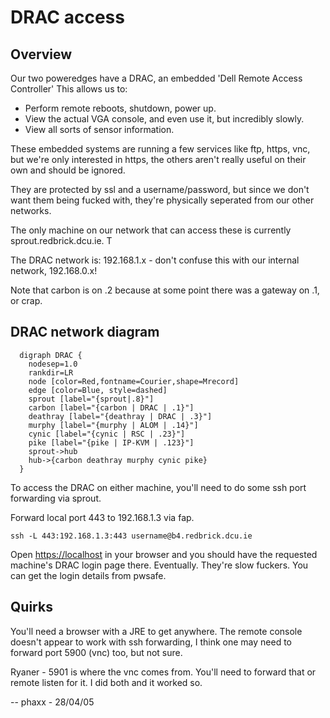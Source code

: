# DRAC access

## Overview

Our two poweredges have a DRAC, an embedded 'Dell Remote Access Controller' This
allows us to:

- Perform remote reboots, shutdown, power up.
- View the actual VGA console, and even use it, but incredibly slowly.
- View all sorts of sensor information.

These embedded systems are running a few services like ftp, https, vnc, but
we're only interested in https, the others aren't really useful on their own and
should be ignored.

They are protected by ssl and a username/password, but since we don't want them
being fucked with, they're physically seperated from our other networks.

The only machine on our network that can access these is currently
sprout.redbrick.dcu.ie. T

The DRAC network is: 192.168.1.x - don't confuse this with our internal network,
192.168.0.x!

Note that carbon is on .2 because at some point there was a gateway on .1, or
crap.

## DRAC network diagram

```graphviz
  digraph DRAC {
    nodesep=1.0
    rankdir=LR
    node [color=Red,fontname=Courier,shape=Mrecord]
    edge [color=Blue, style=dashed]
    sprout [label="{sprout|.8}"]
    carbon [label="{carbon | DRAC | .1}"]
    deathray [label="{deathray | DRAC | .3}"]
    murphy [label="{murphy | ALOM | .14}"]
    cynic [label="{cynic | RSC | .23}"]
    pike [label="{pike | IP-KVM | .123}"]
    sprout->hub
    hub->{carbon deathray murphy cynic pike}
  }
```

To access the DRAC on either machine, you'll need to do some ssh port forwarding
via sprout.

Forward local port 443 to 192.168.1.3 via fap.

`ssh -L 443:192.168.1.3:443 username@b4.redbrick.dcu.ie`

Open [https://localhost](https://localhost:443/) in your browser and you should
have the requested machine's DRAC login page there. Eventually. They're slow
fuckers. You can get the login details from pwsafe.

## Quirks

You'll need a browser with a JRE to get anywhere. The remote console doesn't
appear to work with ssh forwarding, I think one may need to forward port 5900
(vnc) too, but not sure.

Ryaner - 5901 is where the vnc comes from. You'll need to forward that or remote
listen for it. I did both and it worked so.

-- phaxx - 28/04/05
